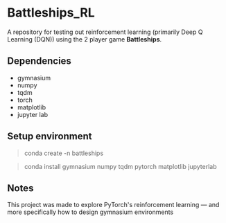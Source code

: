 # Battleships_RL
A repository for testing out reinforcement learning (primarily Deep Q 
Learning (DQN)) using the 2 player game **Battleships**.

## Dependencies

- gymnasium
- numpy
- tqdm
- torch
- matplotlib
- jupyter lab

## Setup environment

> conda create -n battleships

> conda install gymnasium numpy tqdm pytorch matplotlib jupyterlab

## Notes
This project was made to explore PyTorch's reinforcement learning — and 
more specifically how to design gymnasium environments
